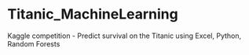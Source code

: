 # Titanic_MachineLearning
Kaggle competition - Predict survival on the Titanic using Excel, Python, Random Forests
